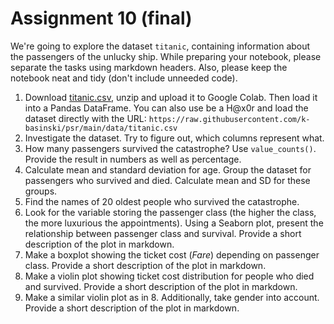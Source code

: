 # Assignment 10 (final)

We're going to explore the dataset `titanic`, containing information about the passengers of the unlucky ship. While preparing your notebook, please separate the tasks using markdown headers. Also, please keep the notebook neat and tidy (don't include unneeded code).

1. Download [titanic.csv](../data/titanic.zip), unzip and upload it to Google Colab. Then load it into a Pandas DataFrame. You can also use be a H@x0r and load the dataset directly with the URL: `https://raw.githubusercontent.com/k-basinski/psr/main/data/titanic.csv`
2. Investigate the dataset. Try to figure out, which columns represent what.
3. How many passengers survived the catastrophe? Use `value_counts()`. Provide the result in numbers as well as percentage.
4. Calculate mean and standard deviation for age. Group the dataset for passengers who survived and died. Calculate mean and SD for these groups.
5. Find the names of 20 oldest people who survived the catastrophe.
6. Look for the variable storing the passenger class (the higher the class, the more luxurious the appointments). Using a Seaborn plot, present the relationship between passenger class and survival. Provide a short description of the plot in markdown.
7. Make a boxplot showing the ticket cost (*Fare*) depending on passenger class. Provide a short description of the plot in markdown.
8. Make a violin plot showing ticket cost distribution for people who died and survived. Provide a short description of the plot in markdown.
9. Make a similar violin plot as in 8. Additionally, take gender into account. Provide a short description of the plot in markdown.

